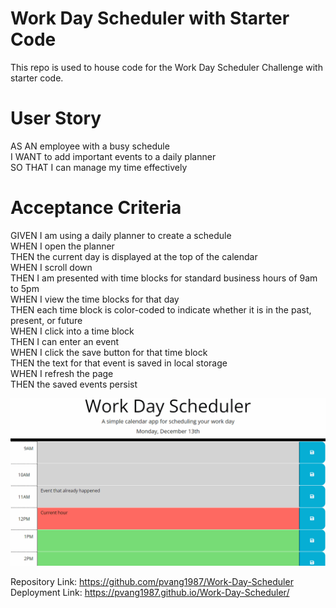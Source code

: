 # Work Day Scheduler with Starter Code
This repo is used to house code for the Work Day Scheduler Challenge with starter code.

# User Story
AS AN employee with a busy schedule  
I WANT to add important events to a daily planner  
SO THAT I can manage my time effectively  

# Acceptance Criteria
GIVEN I am using a daily planner to create a schedule  
WHEN I open the planner  
THEN the current day is displayed at the top of the calendar  
WHEN I scroll down  
THEN I am presented with time blocks for standard business hours of 9am to 5pm  
WHEN I view the time blocks for that day  
THEN each time block is color-coded to indicate whether it is in the past, present, or future  
WHEN I click into a time block  
THEN I can enter an event  
WHEN I click the save button for that time block  
THEN the text for that event is saved in local storage  
WHEN I refresh the page  
THEN the saved events persist  

![Work Day Scheduler](./Assets/05-third-party-apis-homework-demo.gif)

Repository Link: https://github.com/pvang1987/Work-Day-Scheduler  
Deployment Link: https://pvang1987.github.io/Work-Day-Scheduler/